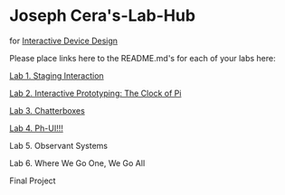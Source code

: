 # Joseph Cera's-Lab-Hub
for [Interactive Device Design](https://github.com/FAR-Lab/Developing-and-Designing-Interactive-Devices/)

Please place links here to the README.md's for each of your labs here:

[Lab 1. Staging Interaction](https://github.com/jtc268/Interactive-Lab-Hub/blob/Fall2021/Lab%201/README.md)

[Lab 2. Interactive Prototyping: The Clock of Pi](https://github.com/jtc268/Interactive-Lab-Hub/blob/Fall2021/Lab%202/README.md)

[Lab 3. Chatterboxes](https://github.com/jtc268/Interactive-Lab-Hub/blob/Fall2021/Lab%203/README_for_grading.md)

[Lab 4. Ph-UI!!!](Lab%204/readme_for_grading.md)

Lab 5. Observant Systems<!--[](Lab%205/)-->

Lab 6. Where We Go One, We Go All<!--[](Lab%206/)-->

Final Project<!--[](Final%20Project/)-->

